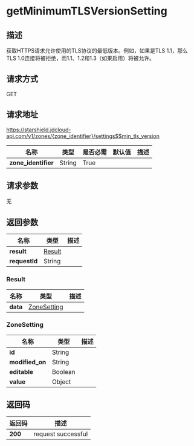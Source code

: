 # getMinimumTLSVersionSetting


## 描述
获取HTTPS请求允许使用的TLS协议的最低版本。例如，如果是TLS 1.1，那么TLS 1.0连接将被拒绝，而1.1、1.2和1.3（如果启用）将被允许。

## 请求方式
GET

## 请求地址
https://starshield.jdcloud-api.com/v1/zones/{zone_identifier}/settings$$min_tls_version

|名称|类型|是否必需|默认值|描述|
|---|---|---|---|---|
|**zone_identifier**|String|True| | |

## 请求参数
无


## 返回参数
|名称|类型|描述|
|---|---|---|
|**result**|[Result](getMinimumTLSVersionSetting#result)| |
|**requestId**|String| |

### <div id="result">Result</div>
|名称|类型|描述|
|---|---|---|
|**data**|[ZoneSetting](getMinimumTLSVersionSetting#zonesetting)| |
### <div id="zonesetting">ZoneSetting</div>
|名称|类型|描述|
|---|---|---|
|**id**|String| |
|**modified_on**|String| |
|**editable**|Boolean| |
|**value**|Object| |

## 返回码
|返回码|描述|
|---|---|
|**200**|request successful|
